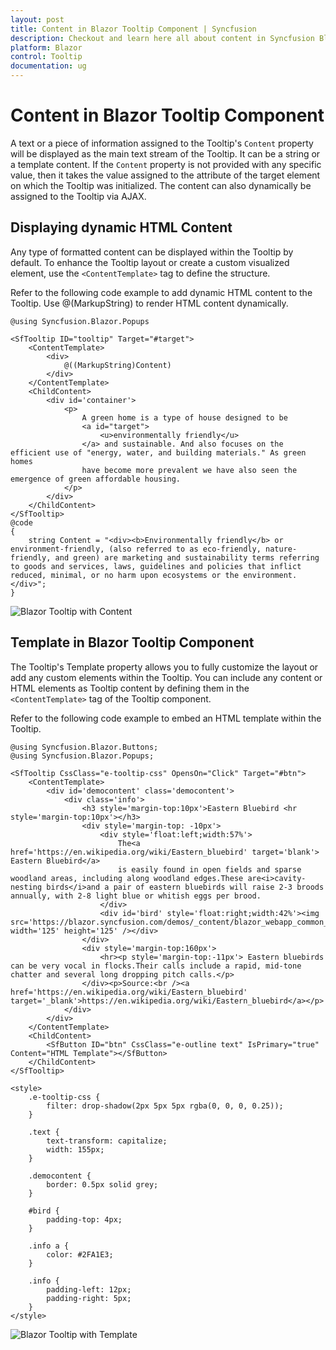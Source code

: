 ```yaml
---
layout: post
title: Content in Blazor Tooltip Component | Syncfusion
description: Checkout and learn here all about content in Syncfusion Blazor Tooltip component and much more details.
platform: Blazor
control: Tooltip
documentation: ug
---
```


# Content in Blazor Tooltip Component

A text or a piece of information assigned to the Tooltip's `Content` property will be displayed as the main text stream of the Tooltip. It can be a string or a template content. If the `Content` property is not provided with any specific value, then it takes the value assigned to the attribute of the target element on which the Tooltip was initialized. The content can also dynamically be assigned to the Tooltip via AJAX.

##  Displaying dynamic HTML Content

Any type of formatted content can be displayed within the Tooltip by default. To enhance the Tooltip layout or create a custom visualized element, use the `<ContentTemplate>` tag to define the structure.

Refer to the following code example to add dynamic HTML content to the Tooltip. Use @(MarkupString) to render HTML content dynamically.

```cshtml
@using Syncfusion.Blazor.Popups

<SfTooltip ID="tooltip" Target="#target">
    <ContentTemplate>
        <div>
            @((MarkupString)Content)
        </div>
    </ContentTemplate>
    <ChildContent>
        <div id='container'>
            <p>
                A green home is a type of house designed to be
                <a id="target">
                    <u>environmentally friendly</u>
                </a> and sustainable. And also focuses on the efficient use of "energy, water, and building materials." As green homes
                have become more prevalent we have also seen the emergence of green affordable housing.
            </p>
        </div>
    </ChildContent>
</SfTooltip>
@code
{
    string Content = "<div><b>Environmentally friendly</b> or environment-friendly, (also referred to as eco-friendly, nature-friendly, and green) are marketing and sustainability terms referring to goods and services, laws, guidelines and policies that inflict reduced, minimal, or no harm upon ecosystems or the environment.</div>";
}
```

![Blazor Tooltip with Content](images/blazor-tooltip-with-content.gif)


## Template in Blazor Tooltip Component

The Tooltip's Template property allows you to fully customize the layout or add any custom elements within the Tooltip. You can include any content or HTML elements as Tooltip content by defining them in the `<ContentTemplate>` tag of the Tooltip component.

Refer to the following code example to embed an HTML template within the Tooltip.

```cshtml
@using Syncfusion.Blazor.Buttons;
@using Syncfusion.Blazor.Popups;

<SfTooltip CssClass="e-tooltip-css" OpensOn="Click" Target="#btn">
    <ContentTemplate>
        <div id='democontent' class='democontent'>
            <div class='info'>
                <h3 style='margin-top:10px'>Eastern Bluebird <hr style='margin-top:10px'></h3>
                <div style='margin-top: -10px'>
                    <div style='float:left;width:57%'>
                        The<a href='https://en.wikipedia.org/wiki/Eastern_bluebird' target='blank'> Eastern Bluebird</a>
                        is easily found in open fields and sparse woodland areas, including along woodland edges.These are<i>cavity-nesting birds</i>and a pair of eastern bluebirds will raise 2-3 broods annually, with 2-8 light blue or whitish eggs per brood.
                    </div>
                    <div id='bird' style='float:right;width:42%'><img src='https://blazor.syncfusion.com/demos/_content/blazor_webapp_common_net8/images/tooltip/bird.png' width='125' height='125' /></div>
                </div>
                <div style='margin-top:160px'>
                    <hr><p style='margin-top:-11px'> Eastern bluebirds can be very vocal in flocks.Their calls include a rapid, mid-tone chatter and several long dropping pitch calls.</p>
                </div><p>Source:<br /><a href='https://en.wikipedia.org/wiki/Eastern_bluebird' target='_blank'>https://en.wikipedia.org/wiki/Eastern_bluebird</a></p>
            </div>
        </div>
    </ContentTemplate>
    <ChildContent>
        <SfButton ID="btn" CssClass="e-outline text" IsPrimary="true" Content="HTML Template"></SfButton>
    </ChildContent>
</SfTooltip>

<style>
    .e-tooltip-css {
        filter: drop-shadow(2px 5px 5px rgba(0, 0, 0, 0.25));
    }

    .text {
        text-transform: capitalize;
        width: 155px;
    }

    .democontent {
        border: 0.5px solid grey;
    }

    #bird {
        padding-top: 4px;
    }

    .info a {
        color: #2FA1E3;
    }

    .info {
        padding-left: 12px;
        padding-right: 5px;
    }
</style>
```

![Blazor Tooltip with Template](images/blazor-tooltip-template.gif)

